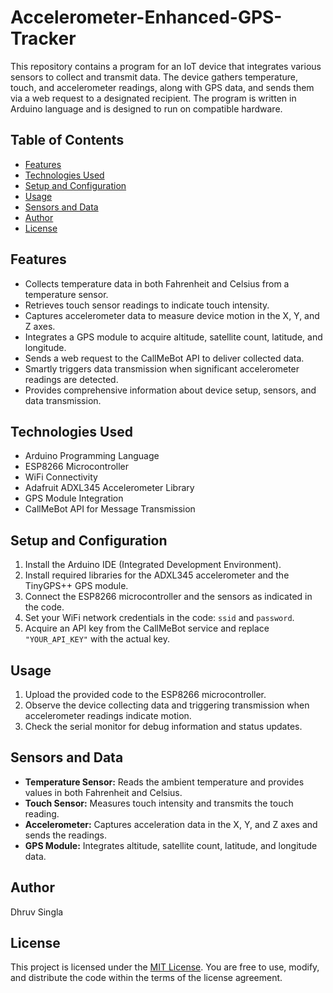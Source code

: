 # Accelerometer-Enhanced-GPS-Tracker
This repository contains a program for an IoT device that integrates various sensors to collect and transmit data. The device gathers temperature, touch, and accelerometer readings, along with GPS data, and sends them via a web request to a designated recipient. The program is written in Arduino language and is designed to run on compatible hardware.

## Table of Contents

- [Features](#features)
- [Technologies Used](#technologies-used)
- [Setup and Configuration](#setup-and-configuration)
- [Usage](#usage)
- [Sensors and Data](#sensors-and-data)
- [Author](#author)
- [License](#license)

## Features

- Collects temperature data in both Fahrenheit and Celsius from a temperature sensor.
- Retrieves touch sensor readings to indicate touch intensity.
- Captures accelerometer data to measure device motion in the X, Y, and Z axes.
- Integrates a GPS module to acquire altitude, satellite count, latitude, and longitude.
- Sends a web request to the CallMeBot API to deliver collected data.
- Smartly triggers data transmission when significant accelerometer readings are detected.
- Provides comprehensive information about device setup, sensors, and data transmission.

## Technologies Used

- Arduino Programming Language
- ESP8266 Microcontroller
- WiFi Connectivity
- Adafruit ADXL345 Accelerometer Library
- GPS Module Integration
- CallMeBot API for Message Transmission

## Setup and Configuration

1. Install the Arduino IDE (Integrated Development Environment).
2. Install required libraries for the ADXL345 accelerometer and the TinyGPS++ GPS module.
3. Connect the ESP8266 microcontroller and the sensors as indicated in the code.
4. Set your WiFi network credentials in the code: `ssid` and `password`.
5. Acquire an API key from the CallMeBot service and replace `"YOUR_API_KEY"` with the actual key.

## Usage

1. Upload the provided code to the ESP8266 microcontroller.
2. Observe the device collecting data and triggering transmission when accelerometer readings indicate motion.
3. Check the serial monitor for debug information and status updates.

## Sensors and Data

- **Temperature Sensor:** Reads the ambient temperature and provides values in both Fahrenheit and Celsius.
- **Touch Sensor:** Measures touch intensity and transmits the touch reading.
- **Accelerometer:** Captures acceleration data in the X, Y, and Z axes and sends the readings.
- **GPS Module:** Integrates altitude, satellite count, latitude, and longitude data.

## Author

Dhruv Singla

## License

This project is licensed under the [MIT License](LICENSE). You are free to use, modify, and distribute the code within the terms of the license agreement.
